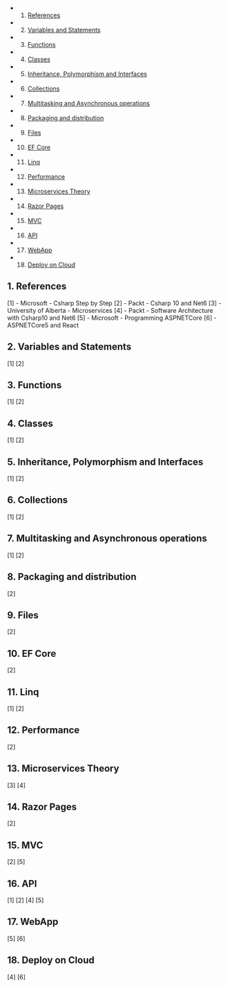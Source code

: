 <!-- vscode-markdown-toc -->
* 1. [References](#References)
* 2. [Variables and Statements](#VariablesandStatements)
* 3. [Functions](#Functions)
* 4. [Classes](#Classes)
* 5. [Inheritance, Polymorphism and Interfaces](#InheritancePolymorphismandInterfaces)
* 6. [Collections](#Collections)
* 7. [Multitasking and Asynchronous operations](#MultitaskingandAsynchronousoperations)
* 8. [Packaging and distribution](#Packaginganddistribution)
* 9. [Files](#Files)
* 10. [EF Core](#EFCore)
* 11. [Linq](#Linq)
* 12. [Performance](#Performance)
* 13. [Microservices Theory](#MicroservicesTheory)
* 14. [Razor Pages](#RazorPages)
* 15. [MVC](#MVC)
* 16. [API](#API)
* 17. [WebApp](#WebApp)
* 18. [Deploy on Cloud](#DeployonCloud)

<!-- vscode-markdown-toc-config
	numbering=true
	autoSave=true
	/vscode-markdown-toc-config -->
<!-- /vscode-markdown-toc -->

##  1. <a name='References'></a>References

[1] - Microsoft - Csharp Step by Step
[2] - Packt - Csharp 10 and Net6
[3] - University of Alberta - Microservices
[4] - Packt - Software Architecture with Csharp10 and Net6
[5] - Microsoft - Programming ASPNETCore
[6] - ASPNETCore5 and React

##  2. <a name='VariablesandStatements'></a>Variables and Statements
[1] [2]
##  3. <a name='Functions'></a>Functions
[1] [2]
##  4. <a name='Classes'></a>Classes
[1] [2]
##  5. <a name='InheritancePolymorphismandInterfaces'></a>Inheritance, Polymorphism and Interfaces
[1] [2]
##  6. <a name='Collections'></a>Collections 
[1] [2]
##  7. <a name='MultitaskingandAsynchronousoperations'></a>Multitasking and Asynchronous operations
[1] [2]
##  8. <a name='Packaginganddistribution'></a>Packaging and distribution
[2]
##  9. <a name='Files'></a>Files
[2]
##  10. <a name='EFCore'></a>EF Core
[2]
##  11. <a name='Linq'></a>Linq
[1] [2]
##  12. <a name='Performance'></a>Performance
[2]
##  13. <a name='MicroservicesTheory'></a>Microservices Theory
[3] [4]
##  14. <a name='RazorPages'></a>Razor Pages
[2]
##  15. <a name='MVC'></a>MVC
[2] [5]
##  16. <a name='API'></a>API
[1] [2] [4] [5]
##  17. <a name='WebApp'></a>WebApp
[5] [6]
##  18. <a name='DeployonCloud'></a>Deploy on Cloud
[4] [6]